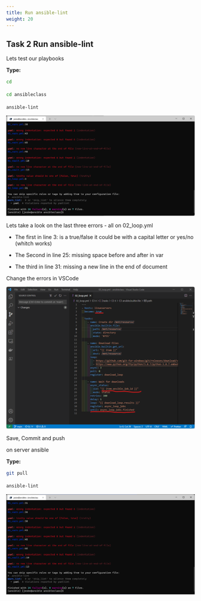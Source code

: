 ```yaml
---
title: Run ansible-lint
weight: 20
---
```


## Task 2 Run ansible-lint

Lets test our playbooks

__Type:__

```bash
cd

cd ansibleclass

ansible-lint

```

![Alt text](images/002_run_ansible_lint.png?raw=true "run ansible lint")

Lets take a look on the last three errors - all on 02_loop.yml

* The first in line 3: is a true/false it could be with a capital letter or yes/no (whitch works)

* The Second in line 25: missing space before and after in var

* The third in line 31: missing a new line in the end of document

Change the errors in VSCode

![Alt text](images/003_ansible_lint_correct.png?raw=true "ansible lint corrections")

Save, Commit and push

on server ansible

__Type:__

```bash
git pull

ansible-lint

```

![Alt text](images/004_ansible_lint_second.png?raw=true "ansible lint second runs")

